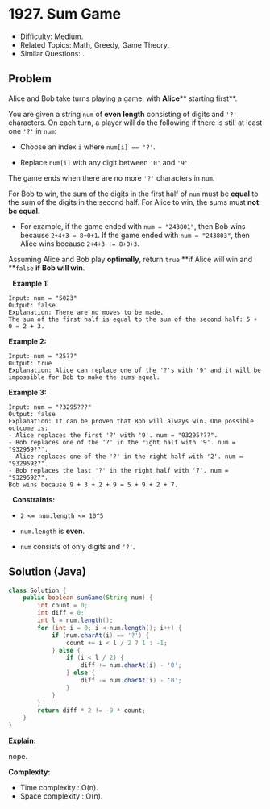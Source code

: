 # 1927. Sum Game

- Difficulty: Medium.
- Related Topics: Math, Greedy, Game Theory.
- Similar Questions: .

## Problem

Alice and Bob take turns playing a game, with **Alice**** starting first**.

You are given a string ```num``` of **even length** consisting of digits and ```'?'``` characters. On each turn, a player will do the following if there is still at least one ```'?'``` in ```num```:


	
- Choose an index ```i``` where ```num[i] == '?'```.
	
- Replace ```num[i]``` with any digit between ```'0'``` and ```'9'```.


The game ends when there are no more ```'?'``` characters in ```num```.

For Bob to win, the sum of the digits in the first half of ```num``` must be **equal** to the sum of the digits in the second half. For Alice to win, the sums must **not be equal**.


	
- For example, if the game ended with ```num = "243801"```, then Bob wins because ```2+4+3 = 8+0+1```. If the game ended with ```num = "243803"```, then Alice wins because ```2+4+3 != 8+0+3```.


Assuming Alice and Bob play **optimally**, return ```true``` **if Alice will win and **```false``` **if Bob will win**.

 
**Example 1:**

```
Input: num = "5023"
Output: false
Explanation: There are no moves to be made.
The sum of the first half is equal to the sum of the second half: 5 + 0 = 2 + 3.
```

**Example 2:**

```
Input: num = "25??"
Output: true
Explanation: Alice can replace one of the '?'s with '9' and it will be impossible for Bob to make the sums equal.
```

**Example 3:**

```
Input: num = "?3295???"
Output: false
Explanation: It can be proven that Bob will always win. One possible outcome is:
- Alice replaces the first '?' with '9'. num = "93295???".
- Bob replaces one of the '?' in the right half with '9'. num = "932959??".
- Alice replaces one of the '?' in the right half with '2'. num = "9329592?".
- Bob replaces the last '?' in the right half with '7'. num = "93295927".
Bob wins because 9 + 3 + 2 + 9 = 5 + 9 + 2 + 7.
```

 
**Constraints:**


	
- ```2 <= num.length <= 10^5```
	
- ```num.length``` is **even**.
	
- ```num``` consists of only digits and ```'?'```.



## Solution (Java)

```java
class Solution {
    public boolean sumGame(String num) {
        int count = 0;
        int diff = 0;
        int l = num.length();
        for (int i = 0; i < num.length(); i++) {
            if (num.charAt(i) == '?') {
                count += i < l / 2 ? 1 : -1;
            } else {
                if (i < l / 2) {
                    diff += num.charAt(i) - '0';
                } else {
                    diff -= num.charAt(i) - '0';
                }
            }
        }
        return diff * 2 != -9 * count;
    }
}
```

**Explain:**

nope.

**Complexity:**

* Time complexity : O(n).
* Space complexity : O(n).
